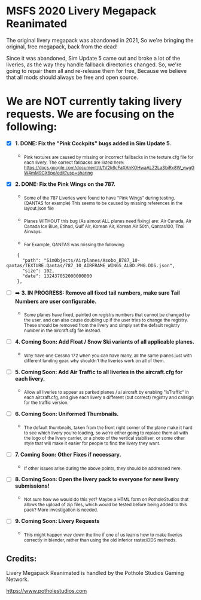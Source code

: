 # MSFS 2020 Livery Megapack Reanimated
The original livery megapack was abandoned in 2021, So we're bringing the original, free megapack, back from the dead!

Since it was abandoned, Sim Update 5 came out and broke a lot of the liveries, as the way they handle fallback directories changed. 
So, we're going to repair them all and re-release them for free, Because we believe that all mods should always be free and open source.

# We are NOT currently taking livery requests. We are focusing on the following:
- [x] **1. DONE: Fix the "Pink Cockpits" bugs added in Sim Update 5.**

     - <sub>Pink textures are caused by missing or incorrect fallbacks in the texture.cfg file for each livery.
The correct fallbacks are listed here: https://docs.google.com/document/d/1V2k6cFaXAhKOHwaALZ2LaSbiRx8W_vwgGW4mM9CX6po/edit?usp=sharing</sub>

- [x] **2. DONE: Fix the Pink Wings on the 787.**

     - <sub>Some of the 787 Liveries were found to have "Pink Wings" during testing. (QANTAS for example) This seems to be caused by missing references in the layout.json file</sub>

     - <sub>Planes WITHOUT this bug (As almost ALL planes need fixing) are: Air Canada, Air Canada Ice Blue, Etihad, Gulf Air, Korean Air, Korean Air 50th, Qantas100, Thai Airways.</sub>

     - <sub>For Example, QANTAS was missing the following:</sub>
```
    {
      "path": "SimObjects/Airplanes/Asobo_B787_10-qantas/TEXTURE.Qantas/787_10_AIRFRAME_WINGS_ALBD.PNG.DDS.json",
      "size": 102,
      "date": 132437052000000000
    },
```

- [ ] :arrow_right: **3. IN PROGRESS: Remove all fixed tail numbers, make sure Tail Numbers are user configurable.**

     - <sub>Some planes have fixed, painted on registry numbers that cannot be changed by the user, and can also cause doubling up if the user tries to change the registry. These should be removed from the livery and simply set the default registry number in the aircraft.cfg file instead.</sub>

- [ ] **4. Coming Soon: Add Float / Snow Ski variants of all applicable planes.**

     - <sub>Why have one Cessna 172 when you can have many, all the same planes just with different landing gear. why shouldn't the liveries work on all of them.</sub>

- [ ] **5. Coming Soon: Add Air Traffic to all liveries in the aircraft.cfg for each livery.**

     - <sub>Allow all liveries to appear as parked planes / ai aircraft by enabling "isTraffic" in each aircraft.cfg, and give each livery a different (but correct) registry and callsign for the traffic version.</sub>

- [ ] **6. Coming Soon: Uniformed Thumbnails.**

     - <sub>The default thumbnails, taken from the front right corner of the plane make it hard to see which livery you're loading, so we're either going to replace them all with the logo of the livery carrier, or a photo of the vertical stabiliser, or some other style that will make it easier for people to find the livery they want.</sub>

- [ ] **7. Coming Soon: Other Fixes if necessary.**

     - <sub>If other issues arise during the above points, they should be addressed here.</sub>

- [ ] **8. Coming Soon: Open the livery pack to everyone for new livery submissions!**

     - <sub>Not sure how we would do this yet? Maybe a HTML form on PotholeStudios that allows the upload of zip files, which would be tested before being added to this pack? More investigation is needed.</sub>

- [ ] **9. Coming Soon: Livery Requests**

     - <sub>This might happen way down the line if one of us learns how to make liveries correctly in blender, rather than using the old inferior raster/DDS methods.</sub>

## Credits:
Livery Megapack Reanimated is handled by the Pothole Studios Gaming Network.

https://www.potholestudios.com